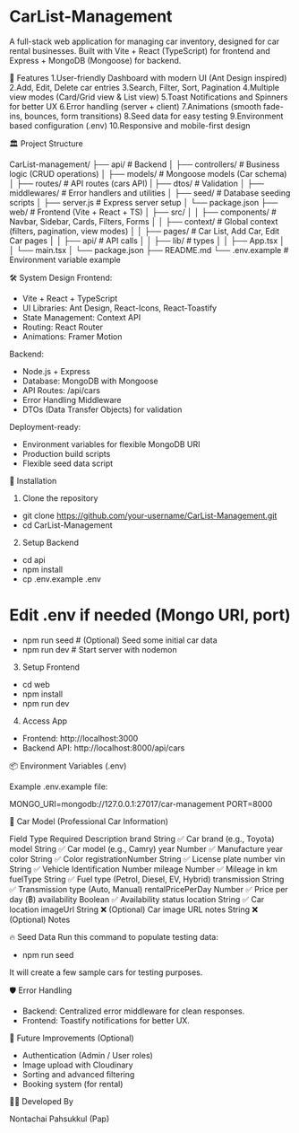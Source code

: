 # CarList-Management

A full-stack web application for managing car inventory, designed for car rental businesses.
Built with Vite + React (TypeScript) for frontend and Express + MongoDB (Mongoose) for backend.

🌟 Features
1.User-friendly Dashboard with modern UI (Ant Design inspired)
2.Add, Edit, Delete car entries
3.Search, Filter, Sort, Pagination
4.Multiple view modes (Card/Grid view & List view)
5.Toast Notifications and Spinners for better UX
6.Error handling (server + client)
7.Animations (smooth fade-ins, bounces, form transitions)
8.Seed data for easy testing
9.Environment based configuration (.env)
10.Responsive and mobile-first design

🏛️ Project Structure

CarList-management/
├── api/                  # Backend
│   ├── controllers/       # Business logic (CRUD operations)
│   ├── models/            # Mongoose models (Car schema)
│   ├── routes/            # API routes (cars API)
|   ├── dtos/              # Validation
│   ├── middlewares/       # Error handlers and utilities
│   ├── seed/              # Database seeding scripts
│   ├── server.js          # Express server setup
│   └── package.json
├── web/                   # Frontend (Vite + React + TS)
│   ├── src/
│   │   ├── components/    # Navbar, Sidebar, Cards, Filters, Forms
│   │   ├── context/       # Global context (filters, pagination, view modes)
│   │   ├── pages/         # Car List, Add Car, Edit Car pages
│   │   ├── api/           # API calls
│   │   ├── lib/           # types
│   │   ├── App.tsx
│   │   └── main.tsx
│   └── package.json
├── README.md
└── .env.example           # Environment variable example


🛠️ System Design
Frontend:
- Vite + React + TypeScript
- UI Libraries: Ant Design, React-Icons, React-Toastify
- State Management: Context API
- Routing: React Router
- Animations: Framer Motion

Backend:
- Node.js + Express
- Database: MongoDB with Mongoose
- API Routes: /api/cars
- Error Handling Middleware
- DTOs (Data Transfer Objects) for validation

Deployment-ready:
- Environment variables for flexible MongoDB URI
- Production build scripts
- Flexible seed data script

🧩 Installation

1. Clone the repository

- git clone https://github.com/your-username/CarList-Management.git
- cd CarList-Management


2. Setup Backend

- cd api
- npm install
- cp .env.example .env
# Edit .env if needed (Mongo URI, port)
- npm run seed  # (Optional) Seed some initial car data
- npm run dev   # Start server with nodemon

3. Setup Frontend

- cd web
- npm install
- npm run dev

4. Access App

- Frontend: http://localhost:3000
- Backend API: http://localhost:8000/api/cars

📦 Environment Variables (.env)

Example .env.example file:

MONGO_URI=mongodb://127.0.0.1:27017/car-management
PORT=8000


🚗 Car Model (Professional Car Information)

Field	            Type	    Required	Description
brand	            String	        ✅	    Car brand (e.g., Toyota)
model	            String	        ✅	    Car model (e.g., Camry)
year	            Number	        ✅	    Manufacture year
color	            String	        ✅	    Color
registrationNumber	String	        ✅	    License plate number
vin	                String	        ✅	    Vehicle Identification Number
mileage	            Number	        ✅	    Mileage in km
fuelType	        String	        ✅	    Fuel type (Petrol, Diesel, EV, Hybrid)
transmission	    String	        ✅	    Transmission type (Auto, Manual)
rentalPricePerDay	Number	        ✅	    Price per day (฿)
availability	    Boolean     	✅	    Availability status
location	        String	        ✅	    Car location
imageUrl	        String	        ❌	    (Optional) Car image URL
notes	            String	        ❌	    (Optional) Notes


🔥 Seed Data
Run this command to populate testing data:

- npm run seed

It will create a few sample cars for testing purposes.


🛡️ Error Handling

- Backend: Centralized error middleware for clean responses.
- Frontend: Toastify notifications for better UX.

🚀 Future Improvements (Optional)

- Authentication (Admin / User roles)
- Image upload with Cloudinary
- Sorting and advanced filtering
- Booking system (for rental)


👨‍💻 Developed By

Nontachai Pahsukkul (Pap)

